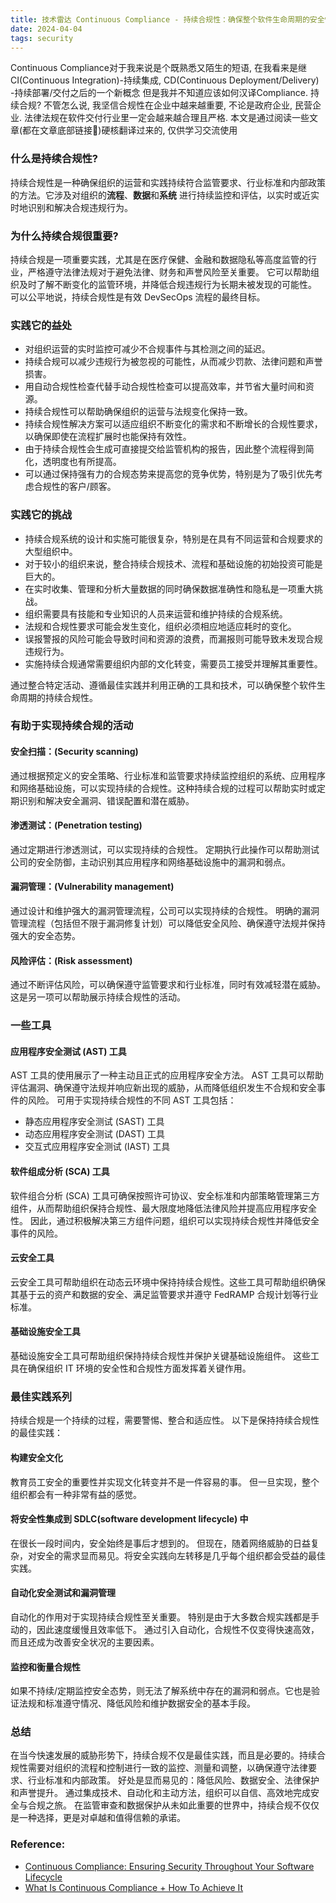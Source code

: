 ```yaml
---
title: 技术雷达 Continuous Compliance - 持续合规性：确保整个软件生命周期的安全性
date: 2024-04-04
tags: security
---
```


Continuous Compliance对于我来说是个既熟悉又陌生的短语, 在我看来是继 CI(Continuous Integration)-持续集成, CD(Continuous Deployment/Delivery)
-持续部署/交付之后的一个新概念
但是我并不知道应该如何汉译Compliance. 持续合规? 不管怎么说, 我坚信合规性在企业中越来越重要, 不论是政府企业, 民营企业.
法律法规在软件交付行业里一定会越来越合理且严格.
本文是通过阅读一些文章(都在文章底部链接🔗)硬核翻译过来的, 仅供学习交流使用

### 什么是持续合规性?
持续合规性是一种确保组织的运营和实践持续符合监管要求、行业标准和内部政策的方法。它涉及对组织的**流程**、**数据**和**系统**
进行持续监控和评估，以实时或近实时地识别和解决合规违规行为。

### 为什么持续合规很重要?
持续合规是一项重要实践，尤其是在医疗保健、金融和数据隐私等高度监管的行业，严格遵守法律法规对于避免法律、财务和声誉风险至关重要。
它可以帮助组织及时了解不断变化的监管环境，并降低合规违规行为长期未被发现的可能性。
可以公平地说，持续合规性是有效 DevSecOps 流程的最终目标。

### 实践它的益处
* 对组织运营的实时监控可减少不合规事件与其检测之间的延迟。
* 持续合规可以减少违规行为被忽视的可能性，从而减少罚款、法律问题和声誉损害。
* 用自动合规性检查代替手动合规性检查可以提高效率，并节省大量时间和资源。
* 持续合规性可以帮助确保组织的运营与法规变化保持一致。
* 持续合规性解决方案可以适应组织不断变化的需求和不断增长的合规性要求，以确保即使在流程扩展时也能保持有效性。
* 由于持续合规性会生成可直接提交给监管机构的报告，因此整个流程得到简化，透明度也有所提高。
* 可以通过保持强有力的合规态势来提高您的竞争优势，特别是为了吸引优先考虑合规性的客户/顾客。

### 实践它的挑战
* 持续合规系统的设计和实施可能很复杂，特别是在具有不同运营和合规要求的大型组织中。
* 对于较小的组织来说，整合持续合规技术、流程和基础设施的初始投资可能是巨大的。
* 在实时收集、管理和分析大量数据的同时确保数据准确性和隐私是一项重大挑战。
* 组织需要具有技能和专业知识的人员来运营和维护持续的合规系统。
* 法规和合规性要求可能会发生变化，组织必须相应地适应耗时的变化。
* 误报警报的风险可能会导致时间和资源的浪费，而漏报则可能导致未发现合规违规行为。
* 实施持续合规通常需要组织内部的文化转变，需要员工接受并理解其重要性。

通过整合特定活动、遵循最佳实践并利用正确的工具和技术，可以确保整个软件生命周期的持续合规性。

### 有助于实现持续合规的活动
#### 安全扫描：(Security scanning)
通过根据预定义的安全策略、行业标准和监管要求持续监控组织的系统、应用程序和网络基础设施，可以实现持续的合规性。这种持续合规的过程可以帮助实时或定期识别和解决安全漏洞、错误配置和潜在威胁。

#### 渗透测试：(Penetration testing)
通过定期进行渗透测试，可以实现持续的合规性。 定期执行此操作可以帮助测试公司的安全防御，主动识别其应用程序和网络基础设施中的漏洞和弱点。

#### 漏洞管理：(Vulnerability management)
通过设计和维护强大的漏洞管理流程，公司可以实现持续的合规性。 明确的漏洞管理流程（包括但不限于漏洞修复计划）可以降低安全风险、确保遵守法规并保持强大的安全态势。

#### 风险评估：(Risk assessment)
通过不断评估风险，可以确保遵守监管要求和行业标准，同时有效减轻潜在威胁。 这是另一项可以帮助展示持续合规性的活动。

### 一些工具
#### 应用程序安全测试 (AST) 工具
AST 工具的使用展示了一种主动且正式的应用程序安全方法。 AST 工具可以帮助评估漏洞、确保遵守法规并响应新出现的威胁，从而降低组织发生不合规和安全事件的风险。
可用于实现持续合规性的不同 AST 工具包括：
* 静态应用程序安全测试 (SAST) 工具
* 动态应用程序安全测试 (DAST) 工具
* 交互式应用程序安全测试 (IAST) 工具

#### 软件组成分析 (SCA) 工具
软件组合分析 (SCA) 工具可确保按照许可协议、安全标准和内部策略管理第三方组件，从而帮助组织保持合规性、最大限度地降低法律风险并提高应用程序安全性。 因此，通过积极解决第三方组件问题，组织可以实现持续合规性并降低安全事件的风险。

#### 云安全工具
云安全工具可帮助组织在动态云环境中保持持续合规性。这些工具可帮助组织确保其基于云的资产和数据的安全、满足监管要求并遵守 FedRAMP 合规计划等行业标准。

#### 基础设施安全工具
基础设施安全工具可帮助组织保持持续合规性并保护关键基础设施组件。 这些工具在确保组织 IT 环境的安全性和合规性方面发挥着关键作用。

### 最佳实践系列
持续合规是一个持续的过程，需要警惕、整合和适应性。 以下是保持持续合规性的最佳实践：
#### 构建安全文化
教育员工安全的重要性并实现文化转变并不是一件容易的事。 但一旦实现，整个组织都会有一种非常有益的感觉。

#### 将安全性集成到 SDLC(software development lifecycle) 中
在很长一段时间内，安全始终是事后才想到的。 但现在，随着网络威胁的日益复杂，对安全的需求显而易见。将安全实践向左转移是几乎每个组织都会受益的最佳实践。

#### 自动化安全测试和漏洞管理
自动化的作用对于实现持续合规性至关重要。 特别是由于大多数合规实践都是手动的，因此速度缓慢且效率低下。 通过引入自动化，合规性不仅变得快速高效，而且还成为改善安全状况的主要因素。

#### 监控和衡量合规性
如果不持续/定期监控安全态势，则无法了解系统中存在的漏洞和弱点。它也是验证法规和标准遵守情况、降低风险和维护数据安全的基本手段。

### 总结
在当今快速发展的威胁形势下，持续合规不仅是最佳实践，而且是必要的。持续合规性需要对组织的流程和控制进行一致的监控、测量和调整，以确保遵守法律要求、行业标准和内部政策。
好处是显而易见的：降低风险、数据安全、法律保护和声誉提升。 通过集成技术、自动化和主动方法，组织可以自信、高效地完成安全与合规之旅。
在监管审查和数据保护从未如此重要的世界中，持续合规不仅仅是一种选择，更是对卓越和值得信赖的承诺。


### Reference:

* [Continuous Compliance: Ensuring Security Throughout Your Software Lifecycle](https://www.linkedin.com/pulse/continuous-compliance-ensuring-security-throughout-your-software-5yqef/)
* [What Is Continuous Compliance + How To Achieve It](https://secureframe.com/hub/grc/continuous-compliance)
